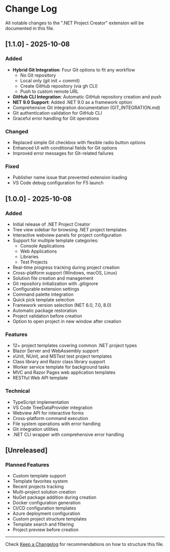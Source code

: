 # Change Log

All notable changes to the ".NET Project Creator" extension will be documented in this file.

## [1.1.0] - 2025-10-08

### Added
- **Hybrid Git Integration**: Four Git options to fit any workflow
  - No Git repository
  - Local only (git init + commit)
  - Create GitHub repository (via gh CLI)
  - Push to custom remote URL
- **GitHub CLI Integration**: Automatic GitHub repository creation and push
- **NET 9.0 Support**: Added .NET 9.0 as a framework option
- Comprehensive Git integration documentation (GIT_INTEGRATION.md)
- Git authentication validation for GitHub CLI
- Graceful error handling for Git operations

### Changed
- Replaced simple Git checkbox with flexible radio button options
- Enhanced UI with conditional fields for Git options
- Improved error messages for Git-related failures

### Fixed
- Publisher name issue that prevented extension loading
- VS Code debug configuration for F5 launch

## [1.0.0] - 2025-10-08

### Added
- Initial release of .NET Project Creator
- Tree view sidebar for browsing .NET project templates
- Interactive webview panels for project configuration
- Support for multiple template categories:
  - Console Applications
  - Web Applications
  - Libraries
  - Test Projects
- Real-time progress tracking during project creation
- Cross-platform support (Windows, macOS, Linux)
- Solution file creation and management
- Git repository initialization with .gitignore
- Configurable extension settings
- Command palette integration
- Quick pick template selection
- Framework version selection (NET 6.0, 7.0, 8.0)
- Automatic package restoration
- Project validation before creation
- Option to open project in new window after creation

### Features
- 12+ project templates covering common .NET project types
- Blazor Server and WebAssembly support
- xUnit, NUnit, and MSTest test project templates
- Class library and Razor class library support
- Worker service template for background tasks
- MVC and Razor Pages web application templates
- RESTful Web API template

### Technical
- TypeScript implementation
- VS Code TreeDataProvider integration
- Webview API for interactive forms
- Cross-platform command execution
- File system operations with error handling
- Git integration utilities
- .NET CLI wrapper with comprehensive error handling

## [Unreleased]

### Planned Features
- Custom template support
- Template favorites system
- Recent projects tracking
- Multi-project solution creation
- NuGet package addition during creation
- Docker configuration generation
- CI/CD configuration templates
- Azure deployment configuration
- Custom project structure templates
- Template search and filtering
- Project preview before creation

---

Check [Keep a Changelog](http://keepachangelog.com/) for recommendations on how to structure this file.
